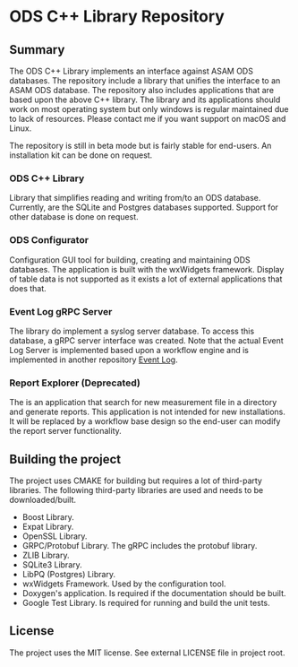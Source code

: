 # ODS C++ Library Repository

## Summary

The ODS C++ Library implements an interface against ASAM ODS databases. The repository include a library that unifies the 
interface to an ASAM ODS database. The repository also includes applications that are based upon the above C++
library. The library and its applications should work on most operating system but only windows is regular maintained
due to lack of resources. Please contact me if you want support on macOS and Linux.

The repository is still in beta mode but is fairly stable for end-users. An installation kit can be done on request. 

### ODS C++ Library
Library that simplifies reading and writing from/to an ODS database. Currently, are the SQLite and Postgres databases 
supported. Support for other database is done on request.

### ODS Configurator 
Configuration GUI tool for building, creating and maintaining ODS databases. The application is built with the 
wxWidgets framework. Display of table data is not supported as it exists a lot of external applications that does that. 

### Event Log gRPC Server
The library do implement a syslog server database. To access this database, a gRPC server interface was created. 
Note that the actual Event Log Server is implemented based upon a workflow engine and is implemented in another 
repository [Event Log](https://github.com/ihedvall/eventlog). 

### Report Explorer (Deprecated)
The is an application that search for new measurement file in a directory and generate reports. This application is
not intended for new installations. It will be replaced by a workflow base design so the end-user can modify the 
report server functionality.

## Building the project
The project uses CMAKE for building but requires a lot of third-party libraries. The following third-party libraries 
are used and needs to be downloaded/built.

- Boost Library. 
- Expat Library. 
- OpenSSL Library. 
- GRPC/Protobuf Library. The gRPC includes the protobuf library.
- ZLIB Library.
- SQLite3 Library.
- LibPQ (Postgres) Library.
- wxWidgets Framework. Used by the configuration tool.
- Doxygen's application. Is required if the documentation should be built.
- Google Test Library. Is required for running and build the unit tests.

## License

The project uses the MIT license. See external LICENSE file in project root.

